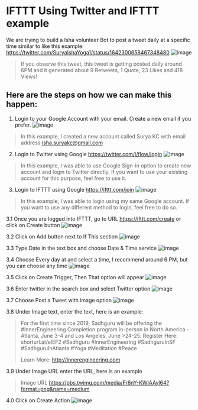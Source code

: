 # IFTTT Using Twitter and IFTTT example
We are trying to build a Isha volunteer Bot to post a tweet daily at a specific time similar to like this example: https://twitter.com/SuryaIshaYoga1/status/1642300658467348480
![image](https://user-images.githubusercontent.com/8760300/229370450-84d3a357-681a-43a3-8f70-88a19ad6eca1.png)
>If you observe this tweet, this tweet is getting posted daily around 6PM and it generated about 9 Retweets, 1 Quote, 23 Likes and 418 Views!
## Here are the steps on how we can make this happen:
1. Login to your Google Account with your email. Create a new email if you prefer.
![image](https://user-images.githubusercontent.com/8760300/229370725-2ad03a1b-94d4-4f53-9ebe-283ecacc3678.png)

>In this example, I created a new account called Surya KC with email address isha.suryakc@gmail.com
2. Login to Twitter using Google https://twitter.com/i/flow/login
![image](https://user-images.githubusercontent.com/8760300/229370789-da30536c-b3d2-4530-b283-dbc955afb1b7.png)
> In this example, I was able to use Google Sign-in option to create new account and login to Twitter directly. If you want to use your existing account for this purpose, feel free to use it.

3. Login to IFTTT using Google https://ifttt.com/join
![image](https://user-images.githubusercontent.com/8760300/229370871-9fd613eb-4b97-4ee5-a043-da5356bab2de.png)
> In this example, I was able to login using my same Google account. If you want to use any different method to login, feel free to do so.


3.1 Once you are logged into IFTTT, go to URL https://ifttt.com/create or click on Create button
![image](https://user-images.githubusercontent.com/8760300/229371007-f1e33256-ed71-4ebc-9fc6-7acc4a238213.png)

3.2 Click on Add button next to If This section
![image](https://user-images.githubusercontent.com/8760300/229371031-5f9e9b36-034b-415f-9a1a-6c144e02fead.png)

3.3 Type Date in the text box and choose Date & Time service
![image](https://user-images.githubusercontent.com/8760300/229371055-b2f5a9ae-2bdb-4aee-8136-0f676b87f393.png)

3.4 Choose Every day at and select a time, I recommend around 6 PM, but you can choose any time
![image](https://user-images.githubusercontent.com/8760300/229371091-0b5e5b0c-1313-4a82-b28f-cff115ea9a7e.png)

3.5 Click on Create Trigger, Then That option will appear
![image](https://user-images.githubusercontent.com/8760300/229371157-db7ffbd3-9f0b-4e09-8964-d186d4b2b61c.png)

3.6 Enter twitter in the search box and select Twitter option
![image](https://user-images.githubusercontent.com/8760300/229371190-675f608b-76ad-4b91-aaf2-85eff799a619.png)

3.7 Choose Post a Tweet with image option
![image](https://user-images.githubusercontent.com/8760300/229371227-0006ff81-2cb3-49c7-986f-431701ad1772.png)

3.8 Under Image text, enter the text, here is an example:
>For the first time since 2019, Sadhguru will be offering the #InnerEngineering Completion program in-person in North America - Atlanta, June 3-4 and Los Angeles, June >24-25. 
>Register Here: shorturl.at/elEF2
>#Sadhguru #InnerEngineering #SadhguruInSF #SadhguruInAtlanta #Yoga #Meditation #Peace
>
>Learn More: http://innerengineering.com

3.9 Under Image URL enter the URL, here is an example
>Image URL
>https://pbs.twimg.com/media/Fr6nY-KWIAAyl64?format=png&name=medium

4.0 Click on Create Action
![image](https://user-images.githubusercontent.com/8760300/229371341-e6d8711b-6d77-46c0-b2b6-bf0695188335.png)





